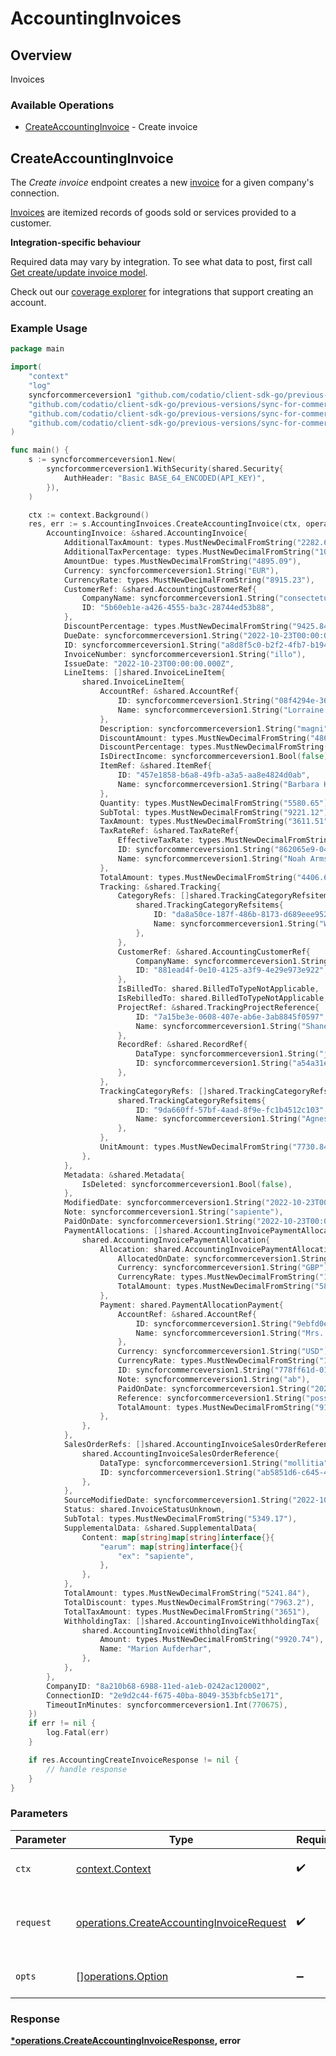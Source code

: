 # AccountingInvoices

## Overview

Invoices

### Available Operations

* [CreateAccountingInvoice](#createaccountinginvoice) - Create invoice

## CreateAccountingInvoice

The *Create invoice* endpoint creates a new [invoice](https://docs.codat.io/accounting-api#/schemas/Invoice) for a given company's connection.

[Invoices](https://docs.codat.io/accounting-api#/schemas/Invoice) are itemized records of goods sold or services provided to a customer.

**Integration-specific behaviour**

Required data may vary by integration. To see what data to post, first call [Get create/update invoice model](https://docs.codat.io/accounting-api#/operations/get-create-update-invoices-model).

Check out our [coverage explorer](https://knowledge.codat.io/supported-features/accounting?view=tab-by-data-type&dataType=invoices) for integrations that support creating an account.


### Example Usage

```go
package main

import(
	"context"
	"log"
	syncforcommerceversion1 "github.com/codatio/client-sdk-go/previous-versions/sync-for-commerce-version-1"
	"github.com/codatio/client-sdk-go/previous-versions/sync-for-commerce-version-1/pkg/models/shared"
	"github.com/codatio/client-sdk-go/previous-versions/sync-for-commerce-version-1/pkg/models/operations"
	"github.com/codatio/client-sdk-go/previous-versions/sync-for-commerce-version-1/pkg/types"
)

func main() {
    s := syncforcommerceversion1.New(
        syncforcommerceversion1.WithSecurity(shared.Security{
            AuthHeader: "Basic BASE_64_ENCODED(API_KEY)",
        }),
    )

    ctx := context.Background()
    res, err := s.AccountingInvoices.CreateAccountingInvoice(ctx, operations.CreateAccountingInvoiceRequest{
        AccountingInvoice: &shared.AccountingInvoice{
            AdditionalTaxAmount: types.MustNewDecimalFromString("2282.63"),
            AdditionalTaxPercentage: types.MustNewDecimalFromString("1059.06"),
            AmountDue: types.MustNewDecimalFromString("4895.09"),
            Currency: syncforcommerceversion1.String("EUR"),
            CurrencyRate: types.MustNewDecimalFromString("8915.23"),
            CustomerRef: &shared.AccountingCustomerRef{
                CompanyName: syncforcommerceversion1.String("consectetur"),
                ID: "5b60eb1e-a426-4555-ba3c-28744ed53b88",
            },
            DiscountPercentage: types.MustNewDecimalFromString("9425.84"),
            DueDate: syncforcommerceversion1.String("2022-10-23T00:00:00.000Z"),
            ID: syncforcommerceversion1.String("a8d8f5c0-b2f2-4fb7-b194-a276b26916fe"),
            InvoiceNumber: syncforcommerceversion1.String("illo"),
            IssueDate: "2022-10-23T00:00:00.000Z",
            LineItems: []shared.InvoiceLineItem{
                shared.InvoiceLineItem{
                    AccountRef: &shared.AccountRef{
                        ID: syncforcommerceversion1.String("08f4294e-3698-4f44-bf60-3e8b445e80ca"),
                        Name: syncforcommerceversion1.String("Lorraine Walsh"),
                    },
                    Description: syncforcommerceversion1.String("magni"),
                    DiscountAmount: types.MustNewDecimalFromString("486.9"),
                    DiscountPercentage: types.MustNewDecimalFromString("9014.83"),
                    IsDirectIncome: syncforcommerceversion1.Bool(false),
                    ItemRef: &shared.ItemRef{
                        ID: "457e1858-b6a8-49fb-a3a5-aa8e4824d0ab",
                        Name: syncforcommerceversion1.String("Barbara Koelpin IV"),
                    },
                    Quantity: types.MustNewDecimalFromString("5580.65"),
                    SubTotal: types.MustNewDecimalFromString("9221.12"),
                    TaxAmount: types.MustNewDecimalFromString("3611.51"),
                    TaxRateRef: &shared.TaxRateRef{
                        EffectiveTaxRate: types.MustNewDecimalFromString("894.94"),
                        ID: syncforcommerceversion1.String("862065e9-04f3-4b11-94b8-abf603a79f9d"),
                        Name: syncforcommerceversion1.String("Noah Armstrong"),
                    },
                    TotalAmount: types.MustNewDecimalFromString("4406.66"),
                    Tracking: &shared.Tracking{
                        CategoryRefs: []shared.TrackingCategoryRefsitems{
                            shared.TrackingCategoryRefsitems{
                                ID: "da8a50ce-187f-486b-8173-d689eee9526f",
                                Name: syncforcommerceversion1.String("Wilfred Mueller"),
                            },
                        },
                        CustomerRef: &shared.AccountingCustomerRef{
                            CompanyName: syncforcommerceversion1.String("repudiandae"),
                            ID: "881ead4f-0e10-4125-a3f9-4e29e973e922",
                        },
                        IsBilledTo: shared.BilledToTypeNotApplicable,
                        IsRebilledTo: shared.BilledToTypeNotApplicable,
                        ProjectRef: &shared.TrackingProjectReference{
                            ID: "7a15be3e-0608-407e-ab6e-3ab8845f0597",
                            Name: syncforcommerceversion1.String("Shane Abshire"),
                        },
                        RecordRef: &shared.RecordRef{
                            DataType: syncforcommerceversion1.String("journalEntry"),
                            ID: syncforcommerceversion1.String("a54a31e9-4764-4a3e-865e-7956f9251a5a"),
                        },
                    },
                    TrackingCategoryRefs: []shared.TrackingCategoryRefsitems{
                        shared.TrackingCategoryRefsitems{
                            ID: "9da660ff-57bf-4aad-8f9e-fc1b4512c103",
                            Name: syncforcommerceversion1.String("Agnes Gibson"),
                        },
                    },
                    UnitAmount: types.MustNewDecimalFromString("7730.84"),
                },
            },
            Metadata: &shared.Metadata{
                IsDeleted: syncforcommerceversion1.Bool(false),
            },
            ModifiedDate: syncforcommerceversion1.String("2022-10-23T00:00:00.000Z"),
            Note: syncforcommerceversion1.String("sapiente"),
            PaidOnDate: syncforcommerceversion1.String("2022-10-23T00:00:00.000Z"),
            PaymentAllocations: []shared.AccountingInvoicePaymentAllocation{
                shared.AccountingInvoicePaymentAllocation{
                    Allocation: shared.AccountingInvoicePaymentAllocationAllocation{
                        AllocatedOnDate: syncforcommerceversion1.String("2022-10-23T00:00:00.000Z"),
                        Currency: syncforcommerceversion1.String("GBP"),
                        CurrencyRate: types.MustNewDecimalFromString("1070.04"),
                        TotalAmount: types.MustNewDecimalFromString("5834.04"),
                    },
                    Payment: shared.PaymentAllocationPayment{
                        AccountRef: &shared.AccountRef{
                            ID: syncforcommerceversion1.String("9ebfd0e9-fe6c-4632-8a3a-ed0117996312"),
                            Name: syncforcommerceversion1.String("Mrs. Orville Treutel"),
                        },
                        Currency: syncforcommerceversion1.String("USD"),
                        CurrencyRate: types.MustNewDecimalFromString("1158.34"),
                        ID: syncforcommerceversion1.String("778ff61d-0174-4763-a0a1-5db6a660659a"),
                        Note: syncforcommerceversion1.String("ab"),
                        PaidOnDate: syncforcommerceversion1.String("2022-10-23T00:00:00.000Z"),
                        Reference: syncforcommerceversion1.String("possimus"),
                        TotalAmount: types.MustNewDecimalFromString("9139.92"),
                    },
                },
            },
            SalesOrderRefs: []shared.AccountingInvoiceSalesOrderReference{
                shared.AccountingInvoiceSalesOrderReference{
                    DataType: syncforcommerceversion1.String("mollitia"),
                    ID: syncforcommerceversion1.String("ab5851d6-c645-4b08-b618-91baa0fe1ade"),
                },
            },
            SourceModifiedDate: syncforcommerceversion1.String("2022-10-23T00:00:00.000Z"),
            Status: shared.InvoiceStatusUnknown,
            SubTotal: types.MustNewDecimalFromString("5349.17"),
            SupplementalData: &shared.SupplementalData{
                Content: map[string]map[string]interface{}{
                    "earum": map[string]interface{}{
                        "ex": "sapiente",
                    },
                },
            },
            TotalAmount: types.MustNewDecimalFromString("5241.84"),
            TotalDiscount: types.MustNewDecimalFromString("7963.2"),
            TotalTaxAmount: types.MustNewDecimalFromString("3651"),
            WithholdingTax: []shared.AccountingInvoiceWithholdingTax{
                shared.AccountingInvoiceWithholdingTax{
                    Amount: types.MustNewDecimalFromString("9920.74"),
                    Name: "Marion Aufderhar",
                },
            },
        },
        CompanyID: "8a210b68-6988-11ed-a1eb-0242ac120002",
        ConnectionID: "2e9d2c44-f675-40ba-8049-353bfcb5e171",
        TimeoutInMinutes: syncforcommerceversion1.Int(770675),
    })
    if err != nil {
        log.Fatal(err)
    }

    if res.AccountingCreateInvoiceResponse != nil {
        // handle response
    }
}
```

### Parameters

| Parameter                                                                                              | Type                                                                                                   | Required                                                                                               | Description                                                                                            |
| ------------------------------------------------------------------------------------------------------ | ------------------------------------------------------------------------------------------------------ | ------------------------------------------------------------------------------------------------------ | ------------------------------------------------------------------------------------------------------ |
| `ctx`                                                                                                  | [context.Context](https://pkg.go.dev/context#Context)                                                  | :heavy_check_mark:                                                                                     | The context to use for the request.                                                                    |
| `request`                                                                                              | [operations.CreateAccountingInvoiceRequest](../../models/operations/createaccountinginvoicerequest.md) | :heavy_check_mark:                                                                                     | The request object to use for the request.                                                             |
| `opts`                                                                                                 | [][operations.Option](../../models/operations/option.md)                                               | :heavy_minus_sign:                                                                                     | The options for this request.                                                                          |


### Response

**[*operations.CreateAccountingInvoiceResponse](../../models/operations/createaccountinginvoiceresponse.md), error**

